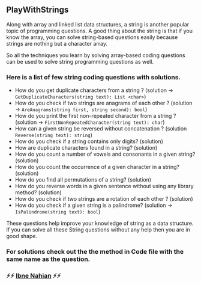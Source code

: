 ## PlayWithStrings

Along with array and linked list data structures, a string is another popular topic of programming questions. A good thing about the string is that if you know the array, you can solve string-based questions easily because strings are nothing but a character array.

So all the techniques you learn by solving array-based coding questions can be used to solve string programming questions as well.

### Here is a list of few string coding questions with solutions.

- How do you get duplicate characters from a string ? (solution -> `GetDuplicateCharacters(string text): List <char>`)
- How do you check if two strings are anagrams of each other ? (solution -> `AreAnagrams(string first, string second): bool`)
- How do you print the first non-repeated character from a string ? (solution -> `FirstNonRepeatedCharacter(string text): char`)
- How can a given string be reversed without concatenation ? (solution `Reverse(string text): string`)
- How do you check if a string contains only digits? (solution)
- How are duplicate characters found in a string? (solution)
- How do you count a number of vowels and consonants in a given string? (solution)
- How do you count the occurrence of a given character in a string? (solution)
- How do you find all permutations of a string? (solution)
- How do you reverse words in a given sentence without using any library method? (solution)
- How do you check if two strings are a rotation of each other ? (solution)
- How do you check if a given string is a palindrome? (solution -> `IsPalindrome(string text): bool`)

These questions help improve your knowledge of string as a data structure. If you can solve all these String questions without any help then you are in good shape.

### For solutions check out the the method in Code file with the same name as the question.

### ⚡⚡ [Ibne Nahian](https://www.facebook.com/evilprince2009) ⚡⚡
